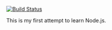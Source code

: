 [![Build Status](https://travis-ci.org/jcwmoore/Teal-Venom.svg?branch=master)](https://travis-ci.org/jcwmoore/Teal-Venom)

This is my first attempt to learn Node.js.
